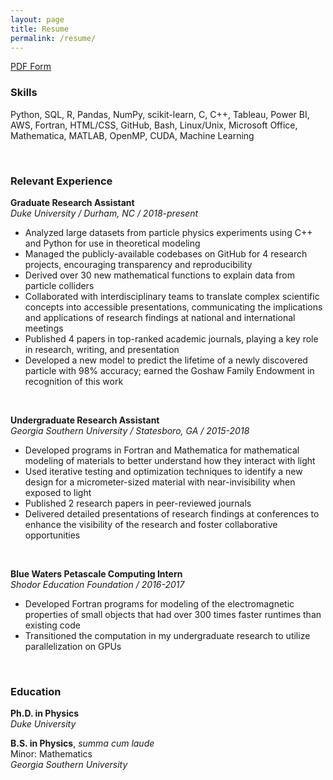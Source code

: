```yaml
---
layout: page
title: Resume
permalink: /resume/
---
```


[PDF Form](https://raw.githubusercontent.com/reedhodges/reedhodges.github.io/main/ReedHodges_Resume.pdf)

### Skills
Python, SQL, R, Pandas, NumPy, scikit-learn, C, C++, Tableau, Power BI, AWS, Fortran, HTML/CSS, GitHub, Bash, Linux/Unix, Microsoft Office, Mathematica, MATLAB, OpenMP, CUDA, Machine Learning

<br>

### Relevant Experience

**Graduate Research Assistant** <br>
*Duke University / Durham, NC / 2018-present*
- Analyzed large datasets from particle physics experiments using C++ and Python for use in theoretical modeling
- Managed the publicly-available codebases on GitHub for 4 research projects, encouraging transparency and reproducibility
- Derived over 30 new mathematical functions to explain data from particle colliders
- Collaborated with interdisciplinary teams to translate complex scientific concepts into accessible presentations, communicating the implications and applications of research findings at national and international meetings
- Published 4 papers in top-ranked academic journals, playing a key role in research, writing, and presentation
- Developed a new model to predict the lifetime of a newly discovered particle with 98% accuracy; earned the Goshaw Family Endowment in recognition of this work

<br>

**Undergraduate Research Assistant** <br>
*Georgia Southern University / Statesboro, GA / 2015-2018*
- Developed programs in Fortran and Mathematica for mathematical modeling of materials to better understand how they interact with light
- Used iterative testing and optimization techniques to identify a new design for a micrometer-sized material with near-invisibility when exposed to light
- Published 2 research papers in peer-reviewed journals
- Delivered detailed presentations of research findings at conferences to enhance the visibility of the research and foster collaborative opportunities

<br>

**Blue Waters Petascale Computing Intern** <br>
*Shodor Education Foundation / 2016-2017*
- Developed Fortran programs for modeling of the electromagnetic properties of small objects that had over 300 times faster runtimes than existing code
- Transitioned the computation in my undergraduate research to utilize parallelization on GPUs

<br>

### Education

**Ph.D. in Physics** <br>
*Duke University*

**B.S. in Physics**, *summa cum laude* <br>
Minor: Mathematics <br>
*Georgia Southern University*
